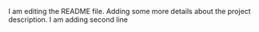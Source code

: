 I am editing the README file. Adding some more details about the project description.
I am adding second line

